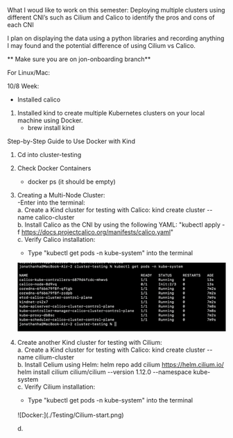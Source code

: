 What I woud like to work on this semester:
Deploying multiple clusters using different CNI’s 
such as Cilium and Calico to identify the pros and cons of each CNI 

I plan on displaying the data using a python libraries and 
recording anything I may found and the potential difference of
using Cilium vs Calico.


** Make sure you are on jon-onboarding branch**

For Linux/Mac:

10/8 Week:
- Installed calico
1. Installed kind to create multiple Kubernetes clusters on your local machine using Docker.
    - brew install kind 

Step-by-Step Guide to Use Docker with Kind
1. Cd into cluster-testing <br>

2. Check Docker Containers 
    - docker ps (it should be empty) <br> 
 
3. Creating a Multi-Node Cluster: <br>
-Enter into the terminal: <br> 
    a. Create a Kind cluster for testing with Calico: kind create cluster --name calico-cluster <br>
    b. Install Calico as the CNI by using the following YAML:
     "kubectl apply -f https://docs.projectcalico.org/manifests/calico.yaml" <br>
    c. Verify Calico installation: <br>
     - Type "kubectl get pods -n kube-system" into the terminal <br>


    ![Docker:](./Testing/Calico-start.png) 
    <br>

4. Create another Kind cluster for testing with Cilium: <br>
    a. Create a Kind cluster for testing with Calico: kind create cluster --name cilium-cluster <br>
    b. Install Celium using Helm: 
    helm repo add cilium https://helm.cilium.io/
helm install cilium cilium/cilium --version 1.12.0 --namespace kube-system <br>
    c. Verify Cilium installation: <br>
    - Type "kubectl get pods -n kube-system" into the terminal 

    <br>
    ![Docker:](./Testing/Cilium-start.png) 
    <br>

    d.




